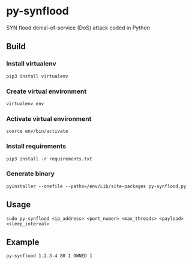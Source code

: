 # py-synflood

SYN flood denial-of-service (DoS) attack coded in Python

## Build

### Install virtualenv

`pip3 install virtualenv`

### Create virtual environment

`virtualenv env`

### Activate virtual environment

`source env/bin/activate`

### Install requirements

`pip3 install -r requirements.txt`

### Generate binary

`pyinstaller --onefile --paths=/env/Lib/site-packages py-synflood.py`

## Usage

`sudo py-synflood <ip_address> <port_numer> <max_threads> <payload> <sleep_interval>`

## Example

`py-synflood 1.2.3.4 80 1 OWNED 1`
